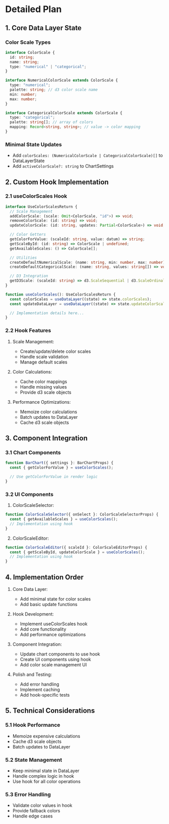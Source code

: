 # Detailed Plan

## 1. Core Data Layer State

### Color Scale Types

```typescript
interface ColorScale {
  id: string;
  name: string;
  type: "numerical" | "categorical";
}

interface NumericalColorScale extends ColorScale {
  type: "numerical";
  palette: string; // d3 color scale name
  min: number;
  max: number;
}

interface CategoricalColorScale extends ColorScale {
  type: "categorical";
  palette: string[]; // array of colors
  mapping: Record<string, string>; // value -> color mapping
}
```

### Minimal State Updates

- Add `colorScales: (NumericalColorScale | CategoricalColorScale)[]` to DataLayerState
- Add `activeColorScale?: string` to ChartSettings

## 2. Custom Hook Implementation

### 2.1 useColorScales Hook

```typescript
interface UseColorScalesReturn {
  // Scale Management
  addColorScale: (scale: Omit<ColorScale, "id">) => void;
  removeColorScale: (id: string) => void;
  updateColorScale: (id: string, updates: Partial<ColorScale>) => void;

  // Color Getters
  getColorForValue: (scaleId: string, value: datum) => string;
  getScaleById: (id: string) => ColorScale | undefined;
  getAvailableScales: () => ColorScale[];

  // Utilities
  createDefaultNumericalScale: (name: string, min: number, max: number) => void;
  createDefaultCategoricalScale: (name: string, values: string[]) => void;

  // D3 Integration
  getD3Scale: (scaleId: string) => d3.ScaleSequential | d3.ScaleOrdinal;
}

function useColorScales(): UseColorScalesReturn {
  const colorScales = useDataLayer((state) => state.colorScales);
  const updateDataLayer = useDataLayer((state) => state.updateColorScales);

  // Implementation details here...
}
```

### 2.2 Hook Features

1. Scale Management:

   - Create/update/delete color scales
   - Handle scale validation
   - Manage default scales

2. Color Calculations:

   - Cache color mappings
   - Handle missing values
   - Provide d3 scale objects

3. Performance Optimizations:
   - Memoize color calculations
   - Batch updates to DataLayer
   - Cache d3 scale objects

## 3. Component Integration

### 3.1 Chart Components

```typescript
function BarChart({ settings }: BarChartProps) {
  const { getColorForValue } = useColorScales();

  // Use getColorForValue in render logic
}
```

### 3.2 UI Components

1. ColorScaleSelector:

```typescript
function ColorScaleSelector({ onSelect }: ColorScaleSelectorProps) {
  const { getAvailableScales } = useColorScales();
  // Implementation using hook
}
```

2. ColorScaleEditor:

```typescript
function ColorScaleEditor({ scaleId }: ColorScaleEditorProps) {
  const { getScaleById, updateColorScale } = useColorScales();
  // Implementation using hook
}
```

## 4. Implementation Order

1. Core Data Layer:

   - Add minimal state for color scales
   - Add basic update functions

2. Hook Development:

   - Implement useColorScales hook
   - Add core functionality
   - Add performance optimizations

3. Component Integration:

   - Update chart components to use hook
   - Create UI components using hook
   - Add color scale management UI

4. Polish and Testing:
   - Add error handling
   - Implement caching
   - Add hook-specific tests

## 5. Technical Considerations

### 5.1 Hook Performance

- Memoize expensive calculations
- Cache d3 scale objects
- Batch updates to DataLayer

### 5.2 State Management

- Keep minimal state in DataLayer
- Handle complex logic in hook
- Use hook for all color operations

### 5.3 Error Handling

- Validate color values in hook
- Provide fallback colors
- Handle edge cases
